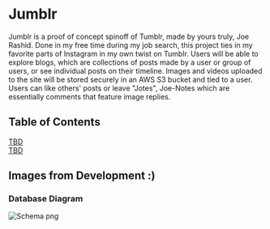 # Jumblr

Jumblr is a proof of concept spinoff of Tumblr, made by yours truly, Joe Rashid. Done in my free time during my job search, this project ties in my favorite parts of Instagram in my own twist on Tumblr. Users will be able to explore blogs, which are collections of posts made by a user or group of users, or see individual posts on their timeline. Images and videos uploaded to the site will be stored securely in an AWS S3 bucket and tied to a user. Users can like others' posts or leave "Jotes", Joe-Notes which are essentially comments that feature image replies.

## Table of Contents
[TBD](https://github.com/poedude5229/jumblr?tab=readme-ov-file#Jumblr)\
[TBD](https://github.com/poedude5229/jumblr?tab=readme-ov-file#Jumblr)


## Images from Development :)
### Database Diagram
![Schema png](https://jumblrbucket.s3.amazonaws.com/jumblr-schema.png)
